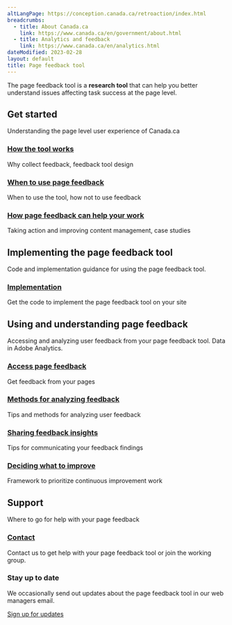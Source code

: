 ```yaml
---
altLangPage: https://conception.canada.ca/retroaction/index.html
breadcrumbs:
  - title: About Canada.ca
    link: https://www.canada.ca/en/government/about.html
  - title: Analytics and feedback
    link: https://www.canada.ca/en/analytics.html
dateModified: 2023-02-28
layout: default
title: Page feedback tool
---
```


The page feedback tool is a <strong>research tool</strong> that can help you better understand issues affecting task success at the page level.  

<section>
<h2>Get started</h2>
<P>Understanding the page level user experience of Canada.ca</p>

<div class="row">
<section class="wb-eqht gc-drmt">

<div class="col-md-4">
  <section>
    <h3 class="h5"><a href="about-page-feedback.html">How the tool works</a></h3>
    <p>Why collect feedback, feedback tool design</p>
  </section>
</div>
  <div class="col-md-4">
    <section>
      <h3 class="h5"><a href="when.html">When to use page feedback</a></h3>
      <p>When to use the tool, how not to use feedback</p>
    </section>
  </div>

  <div class="col-md-4">
    <section>
      <h3 class="h5"><a href="benefits.html">How page feedback can help your work</a></h3>
      <p>Taking action and improving content management, case studies</p>
    </section>
  </div>

</section>
</div>

<h2>Implementing the page feedback tool</h2>
<P>Code and implementation guidance for using the page feedback tool.</p>

<div class="row">
<section class="wb-eqht gc-drmt">

<div class="col-md-4">
  <section>
    <h3 class="h5"><a href="../design-system/design-patterns/page-feedback.html">Implementation</a></h3>
    <p>Get the code to implement the page feedback tool on your site</p>
  </section>
</div>


</section>
</div>

<h2>Using and understanding page feedback</h2>
<p>Accessing and analyzing user feedback from your page feedback tool. Data in Adobe Analytics.</p>

<div class="row">
<section class="wb-eqht gc-drmt">


<div class="col-md-4">
  <section>
    <h3 class="h5"><a href="access-feedback.html">Access page feedback</a></h3>
    <p>Get feedback from your pages</p>
  </section>
</div>

<div class="col-md-4">
  <section>
    <h3 class="h5"><a href="analyze-feedback.html">Methods for analyzing feedback</a></h3>
    <p>Tips and methods for analyzing user feedback</p>
  </section>
</div>

<div class="col-md-4">
  <section>
    <h3 class="h5"><a href="insights.html">Sharing feedback insights</a></h3>
    <p>Tips for communicating your feedback findings</p>
  </section>
</div>

<div class="col-md-4">
  <section>
    <h3 class="h5"><a href="prioritize.html">Deciding what to improve</a></h3>
    <p>Framework to prioritize continuous improvement work</p>
  </section>
</div>

</section>
</div>

<h2>Support</h2>
<P>Where to go for help with your page feedback</p>

<div class="row">
<section class="wb-eqht gc-drmt">

<div class="col-md-4">
  <section>
    <h3 class="h5"><a href="support.html">Contact</a></h3>
    <p>Contact us to get help with your page feedback tool or join the working group.</p>
  </section>
</div>

</section>
</div>  


<div class="well well-sm mrgn-tp-lg">
<h3 class="mrgn-tp-md">Stay up to date</h3>
<p>We occasionally send out updates about the page feedback tool in our web managers email.</p>
<a href="https://design.canada.ca/gcweb-managers-signup.html" class="btn btn-primary mrgn-bttm-md" role="button">Sign up for updates</a>
</div>  


</section>
